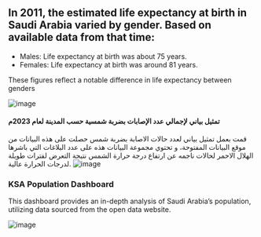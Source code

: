 ## In 2011, the estimated life expectancy at birth in Saudi Arabia varied by gender. Based on available data from that time:

* Males: Life expectancy at birth was about 75 years.
* Females: Life expectancy at birth was around 81 years.

  
These figures reflect a notable difference in life expectancy between genders

![image](https://github.com/user-attachments/assets/9b2de2a3-a427-4792-97eb-9ff4962f6890)




#### تمثيل بياني لإجمالي عدد الإصابات بضربة شمسية حسب المدينة لعام 2023م

قمت بعمل تمثيل بياني لعدد حالات الاصابة بضربة شمس حصلت على هذه البيانات من موقع البيانات المفتوحة، و تحتوي مجموعة البيانات هذه على عدد البلاغات التي باشرها الهلال الاحمر لحالات ناجمه عن ارتفاع درجة حرارة الشمس نتيجة التعرض لفترات طويلة لدرجات الحرارة عالية.
![image](https://github.com/user-attachments/assets/22d7cf8c-dca4-4234-ad8f-36a969068fc0)



### KSA Population Dashboard

This dashboard provides an in-depth analysis of Saudi Arabia’s population, utilizing data sourced from the open data website.


![image](https://github.com/AtheerAlzhrani/Excel/assets/146803858/116ca36d-cfd9-4cb4-a2f3-80c32af16974)
